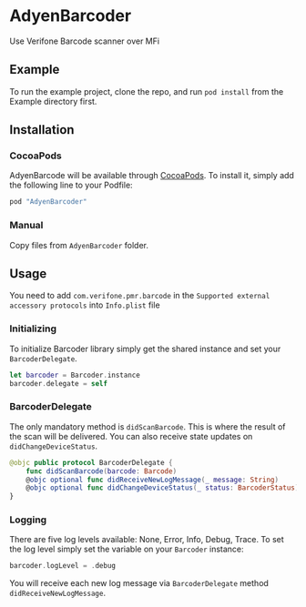 # AdyenBarcoder
Use Verifone Barcode scanner over MFi

## Example

To run the example project, clone the repo, and run `pod install` from the Example directory first.

## Installation

### CocoaPods

AdyenBarcode will be available through [CocoaPods](http://cocoapods.org). To install
it, simply add the following line to your Podfile:

```ruby
pod "AdyenBarcoder"
```

### Manual

Copy files from `AdyenBarcoder` folder.

## Usage

You need to add `com.verifone.pmr.barcode` in the `Supported external accessory protocols` into `Info.plist` file

### Initializing

To initialize Barcoder library simply get the shared instance and set your `BarcoderDelegate`.
```swift
let barcoder = Barcoder.instance
barcoder.delegate = self
```

### BarcoderDelegate

The only mandatory method is `didScanBarcode`. This is where the result of the scan will be delivered. You can also receive state updates on `didChangeDeviceStatus`. 

```swift
@objc public protocol BarcoderDelegate {
    func didScanBarcode(barcode: Barcode)
    @objc optional func didReceiveNewLogMessage(_ message: String)
    @objc optional func didChangeDeviceStatus(_ status: BarcoderStatus)
}
```

### Logging

There are five log levels available: None, Error, Info, Debug, Trace. 
To set the log level simply set the variable on your `Barcoder` instance: 
```swift
barcoder.logLevel = .debug
```
You will receive each new log message via `BarcoderDelegate` method `didReceiveNewLogMessage`.
